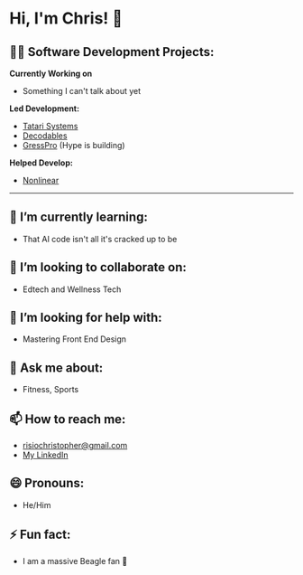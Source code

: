 # Hi, I'm Chris! 👋  

## 👨‍💻 Software Development Projects:

**Currently Working on**
- Something I can't talk about yet 
  
**Led Development:**  
- [Tatari Systems](https://tatari.systems)
- [Decodables](https://decodables.xyz/)
- [GressPro](https://www.linkedin.com/company/gresspro/about) (Hype is building)
  
**Helped Develop:**  
- [Nonlinear](https://www.nonlinear.build/)  

---

## 🌱 I’m currently learning:
- That AI code isn't all it's cracked up to be

## 👯 I’m looking to collaborate on:
- Edtech and Wellness Tech

## 🤔 I’m looking for help with:
- Mastering Front End Design

## 💬 Ask me about:
- Fitness, Sports

## 📫 How to reach me:
- risiochristopher@gmail.com
- [My LinkedIn](https://www.linkedin.com/in/chrisrisio/)

## 😄 Pronouns:
- He/Him

## ⚡ Fun fact:
- I am a massive Beagle fan 🐶
